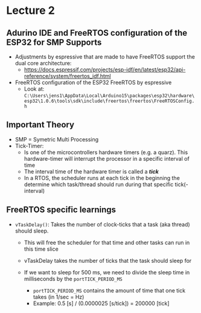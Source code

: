 # Lecture 2

## Adurino IDE and FreeRTOS configuration of the ESP32 for SMP Supports
+ Adjustments by espressive that are made to have FreeRTOS support the dual core architecture:
    - https://docs.espressif.com/projects/esp-idf/en/latest/esp32/api-reference/system/freertos_idf.html
+ FreeRTOS configuration of the ESP32 FreeRTOS by espressive
    - Look at: `C:\Users\jens1\AppData\Local\Arduino15\packages\esp32\hardware\esp32\1.0.6\tools\sdk\include\freertos\freertos\FreeRTOSConfig.h`

## Important Theory
+ SMP = Symetric Multi Processing
+ Tick-Timer:
    - Is one of the microcontrollers hardware timers (e.g. a quarz). This hardware-timer will interrupt the processor in a specific interval of time
    - The interval time of the hardware timer is called a ***tick***
    - In a RTOS, the scheduler runs at each tick in the beginning the determine which task/thread should run during that specific tick(-interval)

## FreeRTOS specific learnings
+ `vTaskDelay()`: Takes the number of clock-ticks that a task (aka thread) should sleep.
    - This will free the scheduler for that time and other tasks can run in this time slice
    - vTaskDelay takes the number of ticks that the task should sleep for
    
    - If we want to sleep for 500 ms, we need to divide the sleep time in milliseconds by the `portTICK_PERIOD_MS`
        * `portTICK_PERIOD_MS` contains the amount of time that one tick takes (in 1/sec = Hz)
        * Example: 0.5 [s] / (0.0000025 [s/tick]) = 200000 [tick]